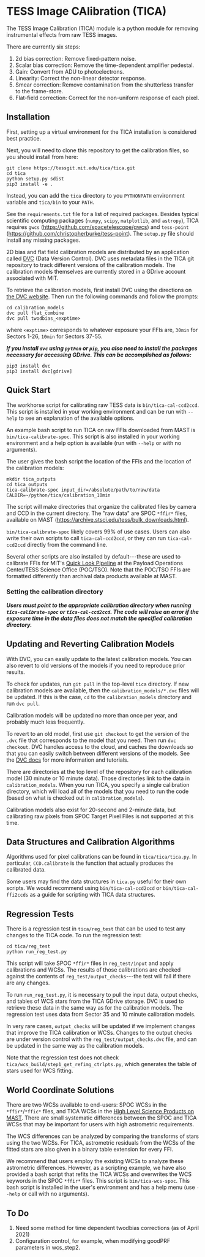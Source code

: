 # TESS Image CAlibration (TICA)

The TESS Image Calibration (TICA) module is a python module for removing instrumental effects from raw TESS images.

There are currently six steps:

 1. 2d bias correction: Remove fixed-pattern noise.
 2. Scalar bias correction: Remove the time-dependent amplifier pedestal.
 3. Gain: Convert from ADU to photoelectrons.
 4. Linearity: Correct the non-linear detector response.
 5. Smear correction:  Remove contamination from the shutterless transfer to the frame-store.
 6. Flat-field correction: Correct for the non-uniform response of each pixel.


## Installation

First, setting up a virtual environment for the TICA installation is considered best practice.

Next, you will need to clone this repository to get the calibration files, so you should install from here:

  ```
  git clone https://tessgit.mit.edu/tica/tica.git
  cd tica
  python setup.py sdist
  pip3 install -e .
  ```

Instead, you can  add the `tica` directory to you `PYTHONPATH` environment variable and `tica/bin` to your `PATH`.

See the `requirements.txt` file for a list of required packages.  Besides typical scientific computing packages (`numpy`, `scipy`, `matplotlib`, and `astropy`), TICA requires `gwcs` (https://github.com/spacetelescope/gwcs) and `tess-point` (https://github.com/christopherburke/tess-point).  The `setup.py` file should install any missing packages.

2D bias and flat field calibration models are distributed by an application called [DVC](https://www.dvc.org) (Data Version Control).  DVC uses metadata files in the TICA git repository to track different versions of the calibration models.  The calibration models themselves are currently stored in a GDrive account associated with MIT.  

To retrieve the calibration models, first install DVC using the directions on [the DVC website](https://dvc.org/doc/install).  Then run the following commands and follow the prompts:

```
cd calibration_models
dvc pull flat_combine
dvc pull twodbias_<exptime>
```

where `<exptime>` corresponds to whatever exposure your FFIs are, `30min` for Sectors 1-26, `10min` for Sectors 37-55.

***If you install `dvc` using `python` or `pip`, you also need to install the packages necessary for accessing GDrive.  This can be accomplished as follows:***

```
pip3 install dvc
pip3 install dvc[gdrive]
```

## Quick Start

The workhorse script for calibrating raw TESS data is `bin/tica-cal-ccd2ccd`.  This script is installed in your working environment and can be run with `--help` to  see an explanation of the available options.  

An example bash script to run TICA on raw FFIs downloaded from MAST is `bin/tica-calibrate-spoc`.  This script is also installed in your working environment and a help option is  available (run with `--help` or with no arguments). 

The user gives the bash script the location of the FFIs and the location of the calibration models:

```
mkdir tica_outputs
cd tica_outputs
tica-calibrate-spoc input_dir=/absolute/path/to/raw/data CALDIR=~/python/tica/calibration_10min
```

The script will make directories that organize the calibrated files by camera and CCD in the current directory.  The "raw data" are SPOC `*ffir*` files, available on MAST (https://archive.stsci.edu/tess/bulk_downloads.html).

`bin/tica-calibrate-spoc` likely covers 99% of use cases.  Users can also write their own scripts to call `tica-cal-ccd2ccd`, or they can run `tica-cal-ccd2ccd` directly from the command line.

Several other scripts are also installed by default---these are used to calibrate FFIs for MIT's [Quick Look Pipeline](https://archive.stsci.edu/hlsp/qlp) at the Payload Operations Center/TESS Science Office (POC/TSO).  Note that the POC/TSO FFIs are formatted differently than archival data products available at MAST.

### Setting the calibration directory

***Users must point to the appropriate calibration directory when running `tica-calibrate-spoc` or `tica-cal-ccd2ccd`.   The code will raise an error if the exposure time in the data files does not match the specified calibration directory.***

## Updating and Reverting Calibration Models

With DVC, you can easily update to the latest calibration models.  You can also revert to old versions of the models if you need to reproduce prior results.  

To check for updates, run `git pull` in the top-level `tica` directory.  If new calibration models are available, then the `calibration_models/*.dvc` files will be updated.  If this is the case, `cd` to the `calibration_models` directory and run `dvc pull`.  

Calibration models will be updated no more than once per year, and probably much less frequently.

To revert to an old model, first use `git checkout` to get the version of the `.dvc` file that corresponds to the model that you need.  Then run `dvc checkout`.  DVC handles access to the cloud, and caches the downloads so that you can easily switch between different versions of the models.  See the [DVC docs](https://dvc.org/doc/start) for more information and tutorials.

There are directories at the top level of the repository for each calibration model (30 minute or 10 minute data).  Those directories link to the data in `calibration_models`. When you run TICA, you specify a single calibration directory, which will load all of the models that you need to run the code (based on what is checked out in `calibration_models`).

Calibration models also exist for 20-second and 2-minute data, but calibrating raw pixels from SPOC Target Pixel Files is not supported at this time.

## Data Structures and Calibration Algorithms

Algorithms used for pixel calibrations can be found in `tica/tica/tica.py`.  In particular, `CCD.calibrate` is the function that actually produces the calibrated data.  

Some users may find the data structures in `tica.py` useful for their own scripts.  We would recommend using `bin/tica-cal-ccd2ccd` or `bin/tica-cal-ffi2ccds` as a guide for scripting with TICA data structures.


## Regression Tests

There is a regression test in `tica/reg_test` that can be used to test any changes to the TICA code.  To run the regression test:

```
cd tica/reg_test
python run_reg_test.py
```

This script will take SPOC `*ffir*` files in `reg_test/input` and apply calibrations and WCSs.  The results of those calibrations are checked against the contents of `reg_test/output_checks`---the test will fail if there are any changes.

To run `run_reg_test.py`, it is necessary to pull the input data, output checks, and tables of WCS stars from the TICA GDrive storage.  DVC is used to retrieve these data in the same way as for the calibration models.  The regression test uses data from Sector 35 and 10 minute calibration models.  

In very rare cases, `output_checks` will be updated if we implement changes that improve the TICA calibration or WCSs.  Changes to the output checks are under version control with the `reg_test/output_checks.dvc` file, and can be updated in the same way as the calibration models.

Note that the regression test does not check `tica/wcs_build/step1_get_refimg_ctrlpts.py`, which generates the table of stars used for WCS fitting.  

## World Coordinate Solutions

There are two WCSs available to end-users: SPOC WCSs in the `*ffir*`/`*ffic*` files, and TICA WCSs in the [High Level Science Products on MAST](https://archive.stsci.edu/hlsp/tica).  There are small systematic differences between the SPOC and TICA WCSs that may be important for users with high astrometric requirements.

The WCS differences can be analyzed by comparing the transforms of stars using the two WCSs.  For TICA, astrometric residuals from the WCSs of the fitted stars are also given in a binary table extension for every FFI.

We recommend that users employ the existing WCSs to analyze these astrometric differences.  However, as a scripting example, we have also provided a bash script that refits the TICA WCSs and overwrites the WCS keywords in the SPOC `*ffir*` files.  This script is `bin/tica-wcs-spoc`.  This bash script is installed in the user's environment and has a help menu (use `--help` or call with no arguments).


## To Do

1. Need some method for time dependent twodbias corrections (as of April 2021)
2. Configuration control, for example, when modifying goodPRF parameters in wcs_step2.